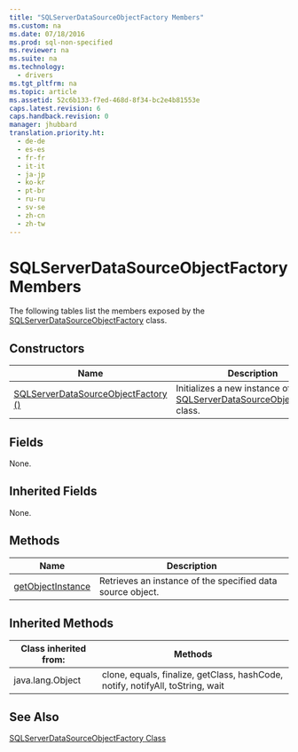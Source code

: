 ```yaml
---
title: "SQLServerDataSourceObjectFactory Members"
ms.custom: na
ms.date: 07/18/2016
ms.prod: sql-non-specified
ms.reviewer: na
ms.suite: na
ms.technology: 
  - drivers
ms.tgt_pltfrm: na
ms.topic: article
ms.assetid: 52c6b133-f7ed-468d-8f34-bc2e4b81553e
caps.latest.revision: 6
caps.handback.revision: 0
manager: jhubbard
translation.priority.ht: 
  - de-de
  - es-es
  - fr-fr
  - it-it
  - ja-jp
  - ko-kr
  - pt-br
  - ru-ru
  - sv-se
  - zh-cn
  - zh-tw
---
```

# SQLServerDataSourceObjectFactory Members
  The following tables list the members exposed by the [SQLServerDataSourceObjectFactory](../content/SQLServerDataSourceObjectFactory-Class.md) class.  
  
## Constructors  
  
|Name|Description|  
|----------|-----------------|  
|[SQLServerDataSourceObjectFactory ()](../content/SQLServerDataSourceObjectFactory-Constructor---.md)|Initializes a new instance of the [SQLServerDataSourceObjectFactory](../content/SQLServerDataSourceObjectFactory-Class.md) class.|  
  
## Fields  
 None.  
  
## Inherited Fields  
 None.  
  
## Methods  
  
|Name|Description|  
|----------|-----------------|  
|[getObjectInstance](../content/getObjectInstance-Method--SQLServerDataSourceObjectFactory-.md)|Retrieves an instance of the specified data source object.|  
  
## Inherited Methods  
  
|Class inherited from:|Methods|  
|---------------------------|-------------|  
|java.lang.Object|clone, equals, finalize, getClass, hashCode, notify, notifyAll, toString, wait|  
  
## See Also  
 [SQLServerDataSourceObjectFactory Class](../content/SQLServerDataSourceObjectFactory-Class.md)  
  
  